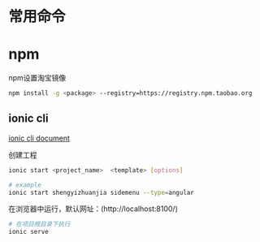 # 常用命令

# npm
npm设置淘宝镜像
```bash
npm install -g <package> --registry=https://registry.npm.taobao.org
```

## ionic cli
[ionic cli document](http://ionicframework.com/docs/cli/)

创建工程
```bash
ionic start <project_name>  <template> [options]

# example
ionic start shengyizhuanjia sidemenu --type=angular
```
在浏览器中运行，默认网址：(http://localhost:8100/)
```bash
# 在项目根目录下执行
ionic serve
```
